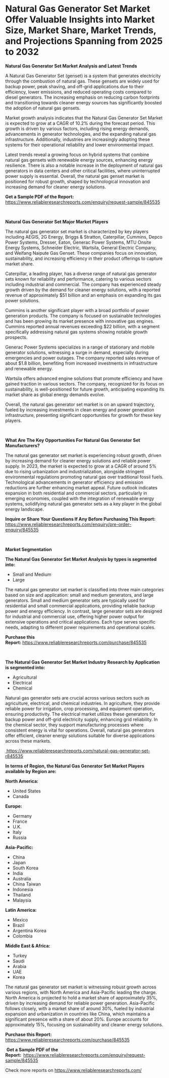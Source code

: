 <p><h1>Natural Gas Generator Set Market Offer Valuable Insights into Market Size, Market Share, Market Trends, and Projections Spanning from 2025 to 2032</h1></p><p><strong>Natural Gas Generator Set Market Analysis and Latest Trends</strong></p>
<p><p>A Natural Gas Generator Set (genset) is a system that generates electricity through the combustion of natural gas. These gensets are widely used for backup power, peak shaving, and off-grid applications due to their efficiency, lower emissions, and reduced operating costs compared to diesel generators. The increasing emphasis on reducing carbon footprints and transitioning towards cleaner energy sources has significantly boosted the adoption of natural gas gensets.</p><p>Market growth analysis indicates that the Natural Gas Generator Set Market is expected to grow at a CAGR of 10.2% during the forecast period. This growth is driven by various factors, including rising energy demands, advancements in generator technologies, and the expanding natural gas infrastructure. Additionally, industries are increasingly adopting these systems for their operational reliability and lower environmental impact.</p><p>Latest trends reveal a growing focus on hybrid systems that combine natural gas gensets with renewable energy sources, enhancing energy resilience. There is also a notable increase in the deployment of natural gas generators in data centers and other critical facilities, where uninterrupted power supply is essential. Overall, the natural gas genset market is positioned for robust growth, shaped by technological innovation and increasing demand for cleaner energy solutions.</p></p>
<p><strong>Get a Sample PDF of the Report:&nbsp;</strong> <a href="https://www.reliableresearchreports.com/enquiry/request-sample/845535?utm_campaign=2203&utm_medium=2&utm_source=Github&utm_content=ia&utm_term=17022025&utm_id=natural-gas-generator-set">https://www.reliableresearchreports.com/enquiry/request-sample/845535</a></p>
<p>&nbsp;</p>
<p><strong>Natural Gas Generator Set Major Market Players</strong></p>
<p><p>The natural gas generator set market is characterized by key players including AEGIS, 2G Energy, Briggs & Stratton, Caterpillar, Cummins, Depco Power Systems, Dresser, Eaton, Generac Power Systems, MTU Onsite Energy Systems, Schneider Electric, Wartsila, General Electric Company, and Weifang Naipute Gas Genset. These companies focus on innovation, sustainability, and increasing efficiency in their product offerings to capture market share.</p><p>Caterpillar, a leading player, has a diverse range of natural gas generator sets known for reliability and performance, catering to various sectors including industrial and commercial. The company has experienced steady growth driven by the demand for cleaner energy solutions, with a reported revenue of approximately $51 billion and an emphasis on expanding its gas power solutions.</p><p>Cummins is another significant player with a broad portfolio of power generation products. The company is focused on sustainable technologies and has been growing its market presence with innovative gas engines. Cummins reported annual revenues exceeding $22 billion, with a segment specifically addressing natural gas systems showing notable growth prospects.</p><p>Generac Power Systems specializes in a range of stationary and mobile generator solutions, witnessing a surge in demand, especially during emergencies and power outages. The company reported sales revenue of about $1.8 billion, benefiting from increased investments in infrastructure and renewable energy.</p><p>Wartsila offers advanced engine solutions that promote efficiency and have gained traction in various sectors. The company, recognized for its focus on sustainability, is well-positioned for future growth, anticipating expanding its market share as global energy demands evolve.</p><p>Overall, the natural gas generator set market is on an upward trajectory, fueled by increasing investments in clean energy and power generation infrastructure, presenting significant opportunities for growth for these key players.</p></p>
<p>&nbsp;</p>
<p><strong>What Are The Key Opportunities For Natural Gas Generator Set Manufacturers?</strong></p>
<p><p>The natural gas generator set market is experiencing robust growth, driven by increasing demand for cleaner energy solutions and reliable power supply. In 2023, the market is expected to grow at a CAGR of around 5% due to rising urbanization and industrialization, alongside stringent environmental regulations promoting natural gas over traditional fossil fuels. Technological advancements in generator efficiency and emission reductions are further enhancing market appeal. Future outlook indicates expansion in both residential and commercial sectors, particularly in emerging economies, coupled with the integration of renewable energy systems, solidifying natural gas generator sets as a key player in the global energy landscape.</p></p>
<p><strong>Inquire or Share Your Questions If Any Before Purchasing This Report:</strong> <a href="https://www.reliableresearchreports.com/enquiry/pre-order-enquiry/845535?utm_campaign=2203&utm_medium=2&utm_source=Github&utm_content=ia&utm_term=17022025&utm_id=natural-gas-generator-set">https://www.reliableresearchreports.com/enquiry/pre-order-enquiry/845535</a></p>
<p>&nbsp;</p>
<p><strong>Market Segmentation</strong></p>
<p><strong>The Natural Gas Generator Set Market Analysis by types is segmented into:</strong></p>
<p><ul><li>Small and Medium</li><li>Large</li></ul></p>
<p><p>The natural gas generator set market is classified into three main categories based on size and application: small and medium generators, and large generators. Small and medium generator sets are typically used for residential and small commercial applications, providing reliable backup power and energy efficiency. In contrast, large generator sets are designed for industrial and commercial use, offering higher power output for extensive operations and critical applications. Each type serves specific needs, adapting to different power requirements and operational scales.</p></p>
<p><strong>Purchase this Report:&nbsp;</strong><a href="https://www.reliableresearchreports.com/purchase/845535?utm_campaign=2203&utm_medium=2&utm_source=Github&utm_content=ia&utm_term=17022025&utm_id=natural-gas-generator-set">https://www.reliableresearchreports.com/purchase/845535</a></p>
<p>&nbsp;</p>
<p><strong>The Natural Gas Generator Set Market Industry Research by Application is segmented into:</strong></p>
<p><ul><li>Agricultural</li><li>Electrical</li><li>Chemical</li></ul></p>
<p><p>Natural gas generator sets are crucial across various sectors such as agriculture, electrical, and chemical industries. In agriculture, they provide reliable power for irrigation, crop processing, and equipment operation, ensuring productivity. The electrical market utilizes these generators for backup power and off-grid electricity supply, enhancing grid reliability. In the chemical sector, they support manufacturing processes where consistent energy is vital for operations. Overall, natural gas generators offer efficient, cleaner energy solutions suitable for diverse applications across these markets.</p></p>
<p><a href="https://www.reliableresearchreports.com/natural-gas-generator-set-r845535?utm_campaign=2203&utm_medium=2&utm_source=Github&utm_content=ia&utm_term=17022025&utm_id=natural-gas-generator-set">&nbsp;https://www.reliableresearchreports.com/natural-gas-generator-set-r845535</a></p>
<p><strong>In terms of Region, the Natural Gas Generator Set Market Players available by Region are:</strong></p>
<p>
    <p> <strong> North America: </strong>
        <ul>
            <li>United States</li>
            <li>Canada</li>
        </ul>
        </p> 
    <p> <strong> Europe: </strong>
        <ul>
            <li>Germany</li>
            <li>France</li>
            <li>U.K.</li>
            <li>Italy</li>
            <li>Russia</li>
        </ul>
        </p> 
    <p> <strong> Asia-Pacific: </strong>
        <ul>
            <li>China</li>
            <li>Japan</li>
            <li>South Korea</li>
            <li>India</li>
            <li>Australia</li>
            <li>China Taiwan</li>
            <li>Indonesia</li>
            <li>Thailand</li>
            <li>Malaysia</li>
        </ul>
        </p> 
    <p> <strong> Latin America: </strong>
        <ul>
            <li>Mexico</li>
            <li>Brazil</li>
            <li>Argentina Korea</li>
            <li>Colombia</li>
        </ul>
        </p> 
    <p> <strong> Middle East & Africa: </strong>
        <ul>
            <li>Turkey</li>
            <li>Saudi</li>
            <li>Arabia</li>
            <li>UAE</li>
            <li>Korea</li>
        </ul>
    </p>
    </p>
<p><p>The natural gas generator set market is witnessing robust growth across various regions, with North America and Asia-Pacific leading the charge. North America is projected to hold a market share of approximately 35%, driven by increasing demand for reliable power generation. Asia-Pacific follows closely, with a market share of around 30%, fueled by industrial expansion and urbanization in countries like China, which maintains a significant presence with a share of about 20%. Europe accounts for approximately 15%, focusing on sustainability and cleaner energy solutions.</p></p>
<p><strong>Purchase this Report: </strong><a href="https://www.reliableresearchreports.com/purchase/845535?utm_campaign=2203&utm_medium=2&utm_source=Github&utm_content=ia&utm_term=17022025&utm_id=natural-gas-generator-set">https://www.reliableresearchreports.com/purchase/845535</a></p>
<p>&nbsp;<strong>Get a Sample PDF of the Report:&nbsp;&nbsp;</strong><a href="https://www.reliableresearchreports.com/enquiry/request-sample/845535?utm_campaign=2203&utm_medium=2&utm_source=Github&utm_content=ia&utm_term=17022025&utm_id=natural-gas-generator-set">https://www.reliableresearchreports.com/enquiry/request-sample/845535</a></p>
<p><strong></strong></p>
<p>Check more reports on <a href="https://www.reliableresearchreports.com/?utm_campaign=2203&utm_medium=2&utm_source=Github&utm_content=ia&utm_term=17022025&utm_id=natural-gas-generator-set">https://www.reliableresearchreports.com/</a></p>